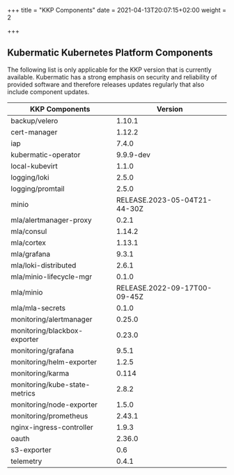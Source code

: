 +++
title = "KKP Components"
date = 2021-04-13T20:07:15+02:00
weight = 2

+++

## Kubermatic Kubernetes Platform Components

The following list is only applicable for the KKP version that is currently available. Kubermatic has a strong emphasis on security and reliability
of provided software and therefore releases updates regularly that also include component updates.

| KKP Components                 | Version                        |
| ------------------------------ | ------------------------------ |
| backup/velero                  | 1.10.1                         |
| cert-manager                   | 1.12.2                         |
| iap                            | 7.4.0                          |
| kubermatic-operator            | 9.9.9-dev                      |
| local-kubevirt                 | 1.1.0                          |
| logging/loki                   | 2.5.0                          |
| logging/promtail               | 2.5.0                          |
| minio                          | RELEASE.2023-05-04T21-44-30Z   |
| mla/alertmanager-proxy         | 0.2.1                          |
| mla/consul                     | 1.14.2                         |
| mla/cortex                     | 1.13.1                         |
| mla/grafana                    | 9.3.1                          |
| mla/loki-distributed           | 2.6.1                          |
| mla/minio-lifecycle-mgr        | 0.1.0                          |
| mla/minio                      | RELEASE.2022-09-17T00-09-45Z   |
| mla/mla-secrets                | 0.1.0                          |
| monitoring/alertmanager        | 0.25.0                         |
| monitoring/blackbox-exporter   | 0.23.0                         |
| monitoring/grafana             | 9.5.1                          |
| monitoring/helm-exporter       | 1.2.5                          |
| monitoring/karma               | 0.114                          |
| monitoring/kube-state-metrics  | 2.8.2                          |
| monitoring/node-exporter       | 1.5.0                          |
| monitoring/prometheus          | 2.43.1                         |
| nginx-ingress-controller       | 1.9.3                          |
| oauth                          | 2.36.0                         |
| s3-exporter                    | 0.6                            |
| telemetry                      | 0.4.1                          |
